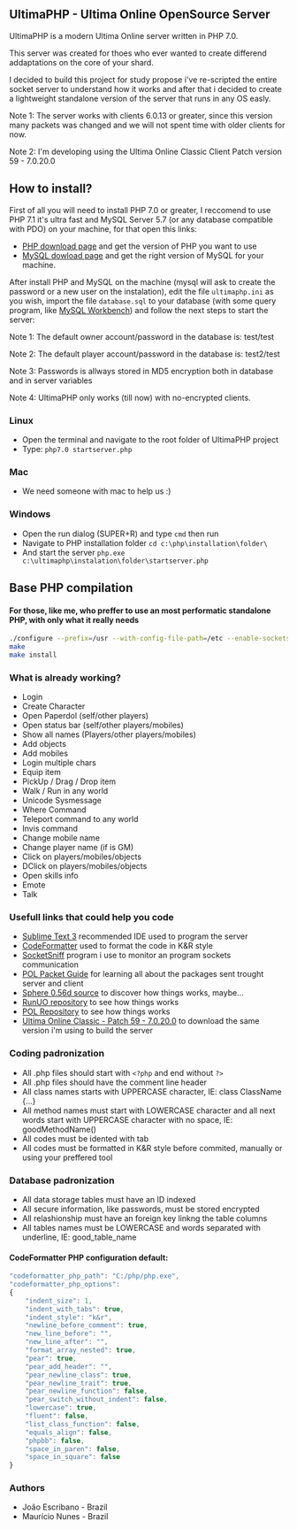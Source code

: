 ## UltimaPHP - Ultima Online OpenSource Server

UltimaPHP is a modern Ultima Online server written in PHP 7.0.

This server was created for thoes who ever wanted to create differend addaptations on the core of your shard.

I decided to build this project for study propose i've re-scripted the entire socket server to understand how it works and after that i decided to create a lightweight standalone version of the server that runs in any OS easly.

Note 1: The server works with clients 6.0.13 or greater, since this version many packets was changed and we will not spent time with older clients for now.

Note 2: I'm developing using the Ultima Online Classic Client Patch version 59 - 7.0.20.0

## How to install?

First of all you will need to install PHP 7.0 or greater, I reccomend to use PHP 7.1 it's ultra fast and MySQL Server 5.7 (or any database compatible with PDO) on your machine, for that open this links:

* [PHP download page](http://php.net/downloads.php) and get the version of PHP you want to use
* [MySQL dowload page](http://dev.mysql.com/downloads/mysql/) and get the right version of MySQL for your machine.

After install PHP and MySQL on the machine (mysql will ask to create the password or a new user on the instalation), edit the file ```ultimaphp.ini``` as you wish, import the file ```database.sql``` to your database (with some query program, like [MySQL Workbench](https://dev.mysql.com/downloads/workbench/)) and follow the next steps to start the server:

Note 1: The default owner account/password in the database is: test/test

Note 2: The default player account/password in the database is: test2/test

Note 3: Passwords is allways stored in MD5 encryption both in database and in server variables

Note 4: UltimaPHP only works (till now) with no-encrypted clients.

### Linux

 * Open the terminal and navigate to the root folder of UltimaPHP project
 * Type: ```php7.0 startserver.php```

### Mac

 * We need someone with mac to help us :)

### Windows

 * Open the run dialog (SUPER+R) and type ```cmd``` then run
 * Navigate to PHP installation folder ```cd c:\php\installation\folder\```
 * And start the server ```php.exe c:\ultimaphp\instalation\folder\startserver.php```

## Base PHP compilation
#### For those, like me, who preffer to use an most performatic standalone PHP, with only what it really needs
```bash
./configure --prefix=/usr --with-config-file-path=/etc --enable-sockets --enable-bcmath --enable-mbstring --enable-zip --enable-pcntl --enable-ftp --enable-exif --enable-sysvmsg --enable-sysvsem --enable-sysvshm --enable-wddx --with-mcrypt --with-iconv --with-zlib-dir=/usr --with-xpm-dir=/usr --with-openssl --with-pdo-mysql=/usr --with-gettext=/usr --with-zlib=/usr --with-bz2=/usr --with-mysqli=/usr/bin/mysql_config
make
make install
```

### What is already working?

 * Login
 * Create Character
 * Open Paperdol (self/other players)
 * Open status bar (self/other players/mobiles)
 * Show all names (Players/other players/mobiles)
 * Add objects
 * Add mobiles
 * Login multiple chars
 * Equip item
 * PickUp / Drag / Drop item
 * Walk / Run in any world
 * Unicode Sysmessage
 * Where Command
 * Teleport command to any world
 * Invis command
 * Change mobile name
 * Change player name (if is GM)
 * Click on players/mobiles/objects
 * DClick on players/mobiles/objects
 * Open skills info
 * Emote
 * Talk

### Usefull links that could help you code

 * [Sublime Text 3](http://www.sublimetext.com/3) recommended IDE used to program the server
 * [CodeFormatter](https://github.com/akalongman/sublimetext-codeformatter) used to format the code in K&R style
 * [SocketSniff](http://nirsoft.net/utils/socket_sniffer.html) program i use to monitor an program sockets communication
 * [POL Packet Guide](http://docs.polserver.com/packets/index.php) for learning all about the packages sent trought server and client
 * [Sphere 0.56d source](https://github.com/Sphereserver/Source) to discover how things works, maybe...
 * [RunUO repository](https://github.com/runuo/runuo) to see how things works
 * [POL Repository](https://github.com/polserver/polserver) to see how things works
 * [Ultima Online Classic - Patch 59 - 7.0.20.0](https://docs.google.com/uc?id=0B5JIbJ4zjyOaTnZEMmhjZW5oYnc&export=download) to download the same version i'm using to build the server

### Coding padronization

 * All .php files should start with `<?php` and end without `?>`
 * All .php files should have the comment line header
 * All class names starts with UPPERCASE character, IE: class ClassName {...}
 * All method names must start with LOWERCASE character and all next words start with UPPERCASE character with no space, IE: goodMethodName()
 * All codes must be idented with tab
 * All codes must be formatted in K&R style before commited, manually or using your preffered tool

### Database padronization

 * All data storage tables must have an ID indexed
 * All secure information, like passwords, must be stored encrypted
 * All relashionship must have an foreign key linkng the table columns
 * All tables names must be LOWERCASE and words separated with underline, IE: good_table_name

#### CodeFormatter PHP configuration default:
```js
"codeformatter_php_path": "C:/php/php.exe",
"codeformatter_php_options":
{
    "indent_size": 1,
    "indent_with_tabs": true,
    "indent_style": "k&r",
    "newline_before_comment": true,
    "new_line_before": "",
    "new_line_after": "",
    "format_array_nested": true,
    "pear": true,
    "pear_add_header": "",
    "pear_newline_class": true,
    "pear_newline_trait": true,
    "pear_newline_function": false,
    "pear_switch_without_indent": false,
    "lowercase": true,
    "fluent": false,
    "list_class_function": false,
    "equals_align": false,
    "phpbb": false,
    "space_in_paren": false,
    "space_in_square": false
}
```

### Authors

 * João Escribano - Brazil
 * Maurício Nunes - Brazil